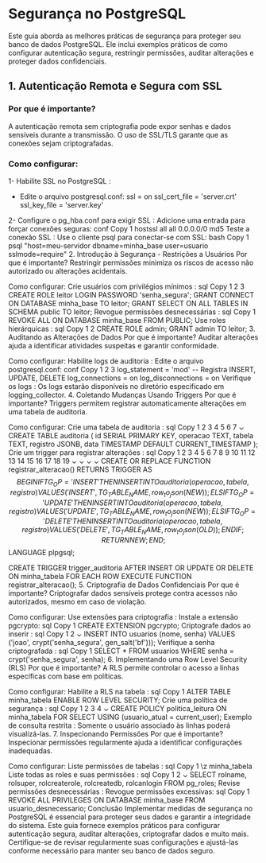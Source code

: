 # Segurança no PostgreSQL

Este guia aborda as melhores práticas de segurança para proteger seu banco de dados PostgreSQL. Ele inclui exemplos práticos de como configurar autenticação segura, restringir permissões, auditar alterações e proteger dados confidenciais.

## 1. Autenticação Remota e Segura com SSL
### Por que é importante?

A autenticação remota sem criptografia pode expor senhas e dados sensíveis durante a transmissão. O uso de SSL/TLS garante que as conexões sejam criptografadas.

### Como configurar:
1- Habilite SSL no PostgreSQL :
- Edite o arquivo postgresql.conf:
    ssl = on
    ssl_cert_file = 'server.crt'
    ssl_key_file = 'server.key'

2- Configure o pg_hba.conf para exigir SSL :
Adicione uma entrada para forçar conexões seguras:
conf
Copy
1
hostssl all all 0.0.0.0/0 md5
Teste a conexão SSL :
Use o cliente psql para conectar-se com SSL:
bash
Copy
1
psql "host=meu-servidor dbname=minha_base user=usuario sslmode=require"
2. Introdução à Segurança - Restrições a Usuários
Por que é importante?
Restringir permissões minimiza os riscos de acesso não autorizado ou alterações acidentais.

Como configurar:
Crie usuários com privilégios mínimos :
sql
Copy
1
2
3
CREATE ROLE leitor LOGIN PASSWORD 'senha_segura';
GRANT CONNECT ON DATABASE minha_base TO leitor;
GRANT SELECT ON ALL TABLES IN SCHEMA public TO leitor;
Revogue permissões desnecessárias :
sql
Copy
1
REVOKE ALL ON DATABASE minha_base FROM PUBLIC;
Use roles hierárquicas :
sql
Copy
1
2
CREATE ROLE admin;
GRANT admin TO leitor;
3. Auditando as Alterações de Dados
Por que é importante?
Auditar alterações ajuda a identificar atividades suspeitas e garantir conformidade.

Como configurar:
Habilite logs de auditoria :
Edite o arquivo postgresql.conf:
conf
Copy
1
2
3
log_statement = 'mod'  -- Registra INSERT, UPDATE, DELETE
log_connections = on
log_disconnections = on
Verifique os logs :
Os logs estarão disponíveis no diretório especificado em logging_collector.
4. Coletando Mudanças Usando Triggers
Por que é importante?
Triggers permitem registrar automaticamente alterações em uma tabela de auditoria.

Como configurar:
Crie uma tabela de auditoria :
sql
Copy
1
2
3
4
5
6
7
⌄
CREATE TABLE auditoria (
    id SERIAL PRIMARY KEY,
    operacao TEXT,
    tabela TEXT,
    registro JSONB,
    data TIMESTAMP DEFAULT CURRENT_TIMESTAMP
);
Crie um trigger para registrar alterações :
sql
Copy
1
2
3
4
5
6
7
8
9
10
11
12
13
14
15
16
17
18
19
⌄
⌄
⌄
⌄
CREATE OR REPLACE FUNCTION registrar_alteracao() RETURNS TRIGGER AS $$
BEGIN
    IF TG_OP = 'INSERT' THEN
        INSERT INTO auditoria (operacao, tabela, registro)
        VALUES ('INSERT', TG_TABLE_NAME, row_to_json(NEW));
    ELSIF TG_OP = 'UPDATE' THEN
        INSERT INTO auditoria (operacao, tabela, registro)
        VALUES ('UPDATE', TG_TABLE_NAME, row_to_json(NEW));
    ELSIF TG_OP = 'DELETE' THEN
        INSERT INTO auditoria (operacao, tabela, registro)
        VALUES ('DELETE', TG_TABLE_NAME, row_to_json(OLD));
    END IF;
    RETURN NEW;
END;
$$ LANGUAGE plpgsql;

CREATE TRIGGER trigger_auditoria
AFTER INSERT OR UPDATE OR DELETE ON minha_tabela
FOR EACH ROW EXECUTE FUNCTION registrar_alteracao();
5. Criptografia de Dados Confidenciais
Por que é importante?
Criptografar dados sensíveis protege contra acessos não autorizados, mesmo em caso de violação.

Como configurar:
Use extensões para criptografia :
Instale a extensão pgcrypto:
sql
Copy
1
CREATE EXTENSION pgcrypto;
Criptografe dados ao inserir :
sql
Copy
1
2
⌄
INSERT INTO usuarios (nome, senha)
VALUES ('joao', crypt('senha_segura', gen_salt('bf')));
Verifique a senha criptografada :
sql
Copy
1
SELECT * FROM usuarios WHERE senha = crypt('senha_segura', senha);
6. Implementando uma Row Level Security (RLS)
Por que é importante?
A RLS permite controlar o acesso a linhas específicas com base em políticas.

Como configurar:
Habilite a RLS na tabela :
sql
Copy
1
ALTER TABLE minha_tabela ENABLE ROW LEVEL SECURITY;
Crie uma política de segurança :
sql
Copy
1
2
3
4
⌄
CREATE POLICY politica_leitura
ON minha_tabela
FOR SELECT
USING (usuario_atual = current_user);
Exemplo de consulta restrita :
Somente o usuário associado às linhas poderá visualizá-las.
7. Inspecionando Permissões
Por que é importante?
Inspecionar permissões regularmente ajuda a identificar configurações inadequadas.

Como configurar:
Liste permissões de tabelas :
sql
Copy
1
\z minha_tabela
Liste todas as roles e suas permissões :
sql
Copy
1
2
⌄
SELECT rolname, rolsuper, rolcreaterole, rolcreatedb, rolcanlogin
FROM pg_roles;
Revise permissões desnecessárias :
Revogue permissões excessivas:
sql
Copy
1
REVOKE ALL PRIVILEGES ON DATABASE minha_base FROM usuario_desnecessario;
Conclusão
Implementar medidas de segurança no PostgreSQL é essencial para proteger seus dados e garantir a integridade do sistema. Este guia fornece exemplos práticos para configurar autenticação segura, auditar alterações, criptografar dados e muito mais. Certifique-se de revisar regularmente suas configurações e ajustá-las conforme necessário para manter seu banco de dados seguro.